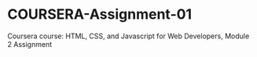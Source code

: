 # COURSERA-Assignment-01
Coursera course: HTML, CSS, and Javascript for Web Developers, Module 2 Assignment
